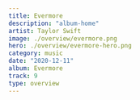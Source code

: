 ```yaml
---
title: Evermore
description: "album-home"
artist: Taylor Swift
image: ./overview/evermore.png
hero: ./overview/evermore-hero.png
category: music
date: "2020-12-11"
album: Evermore
track: 9
type: overview
---
```

